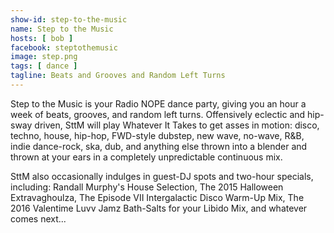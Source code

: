 ```yaml
---
show-id: step-to-the-music
name: Step to the Music
hosts: [ bob ]
facebook: steptothemusic
image: step.png
tags: [ dance ]
tagline: Beats and Grooves and Random Left Turns
---
```


Step to the Music is your Radio NOPE dance party, giving you an hour a week of beats, grooves, and random left turns. Offensively eclectic and hip-sway driven, SttM will play Whatever It Takes to get asses in motion: disco, techno, house, hip-hop, FWD-style dubstep, new wave, no-wave, R&B, indie dance-rock, ska, dub, and anything else thrown into a blender and thrown at your ears in a completely unpredictable continuous mix.

SttM also occasionally indulges in guest-DJ spots and two-hour specials, including: Randall Murphy's House Selection, The 2015 Halloween Extravaghoulza, The Episode VII Intergalactic Disco Warm-Up Mix, The 2016 Valentime Luvv Jamz Bath-Salts for your Libido Mix, and whatever comes next...

